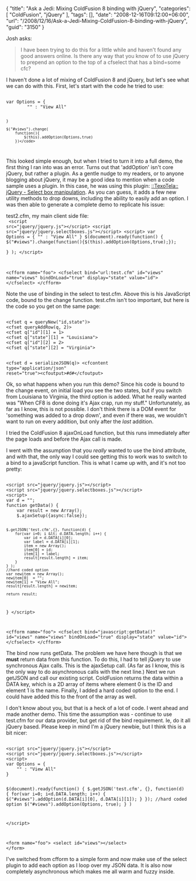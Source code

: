{
	"title": "Ask a Jedi: Mixing ColdFusion 8 binding with jQuery",
	"categories": [
		"ColdFusion",
		"jQuery"
	],
	"tags": [],
	"date": "2008-12-16T09:12:00+06:00",
	"url": "/2008/12/16/Ask-a-Jedi-Mixing-ColdFusion-8-binding-with-jQuery",
	"guid": "3150"
}

Josh asks:

<blockquote>
<p>
I have been trying to do this for a little while and haven't found any good answers online. Is there any way that you know of to use jQuery to prepend an option to the top of a cfselect that has a bind=some cfc?
</p>
</blockquote>

I haven't done a lot of mixing of ColdFusion 8 and jQuery, but let's see what we can do with this. First, let's start with the code he tried to use:
<!--more-->
<code>
var Options = {
        "" : "View All"
        
    }
    
    $("#views").change(
        function(){
            $(this).addOption(Options,true)
        })</code>

</code>

This looked simple enough, but when I tried to turn it into a full demo, the first thing I ran into was an error. Turns out that 'addOption' isn't core jQuery, but rather a plugin. As a gentle nudge to my readers, or to anyone blogging about jQuery, it may be a good idea to mention when a code sample uses a plugin. In this case, he was using this plugin: <a href="http://www.texotela.co.uk/code/jquery/select/">::TexoTela:: jQuery - Select box manipulation</a>. As you can guess, it adds a few new utility methods to drop downs, including the ability to easily add an option. I was then able to generate a complete demo to replicate his issue:

test2.cfm, my main client side file:<br/>
<code>
&lt;script src="jquery/jquery.js"&gt;&lt;/script&gt;
&lt;script src="jquery/jquery.selectboxes.js"&gt;&lt;/script&gt;
&lt;script&gt;
var Options = {
"" : "View All"
}
$(document).ready(function() {
	$("#views").change(function(){$(this).addOption(Options,true);});					  
}
);
&lt;/script&gt;


&lt;cfform name="foo"&gt;
&lt;cfselect bind="url:test.cfm" id="views" name="views" bindOnLoad="true" display="state" value="id"&gt;
&lt;/cfselect&gt;
&lt;/cfform&gt;
</code>

Note the use of binding in the select to test.cfm. Above this is his JavaScript code, bound to the change function. test.cfm isn't too important, but here is the code so you get on the same page:

<code>
&lt;cfset q = queryNew("id,state")&gt;
&lt;cfset queryAddRow(q, 2)&gt;
&lt;cfset q["id"][1] = 1&gt;
&lt;cfset q["state"][1] = "Louisiana"&gt;
&lt;cfset q["id"][2] = 2&gt;
&lt;cfset q["state"][2] = "Virginia"&gt;

&lt;cfset d = serializeJSON(q)&gt;
&lt;cfcontent type="application/json" reset="true"&gt;&lt;cfoutput&gt;#d#&lt;/cfoutput&gt;
</code>

Ok, so what happens when you run this demo? Since his code is bound to the change event, on initial load you see the two states, but if you switch from Louisiana to Virginia, the third option is added. What he really wanted was "When CF8 is done doing it's Ajax crap, run my stuff." Unfortunately, as far as I know, this is not possible. I don't think there is a DOM event for 'something was added to a drop down', and even if there was, we wouldn't want to run on every addition, but only after the <i>last</i> addition. 

I tried the ColdFusion 8 ajaxOnLoad function, but this runs immediately after the page loads and before the Ajax call is made. 

I went with the assumption that you <i>really</i> wanted to use the bind attribute, and with that, the only way I could see getting this to work was to switch to a bind to a javaScript function. This is what I came up with, and it's not too pretty:

<code>
&lt;script src="jquery/jquery.js"&gt;&lt;/script&gt;
&lt;script src="jquery/jquery.selectboxes.js"&gt;&lt;/script&gt;
&lt;script&gt;
var d = "";
function getData() {
	var result = new Array();
	$.ajaxSetup({async:false});
	
	$.getJSON('test.cfm',{}, function(d) {
		for(var i=0; i &lt; d.DATA.length; i++) {
			var id = d.DATA[i][0];
			var label = d.DATA[i][1];
			item = new Array();
			item[0] = id;
			item[1] = label;
			result[result.length] = item;
		}
	} );
	//hard coded option 
	var newitem = new Array();
	newitem[0]  = "";
	newitem[1] = "View All";
	result[result.length] = newitem;
	
	return result;	
}
&lt;/script&gt;


&lt;cfform name="foo"&gt;
&lt;cfselect bind="javascript:getData()" id="views" name="views" bindOnLoad="true" display="state" value="id"&gt;
&lt;/cfselect&gt;
&lt;/cfform&gt;
</code>

The bind now runs getData. The problem we have here though is that we <b>must</b> return data from this function. To do this, I had to tell jQuery to use synchronous Ajax calls. This is the ajaxSetup call. (As far as I know, this is the only way to do asynchronous calls with the next line.) Next we run getJSON and call our existing script. ColdFusion returns the data within a DATA key, which is a 2D array of items where element 0 is the ID and element 1 is the name. Finally, I added a hard coded option to the end. I could have added this to the front of the array as well.

I don't know about you, but that is a heck of a lot of code. I went ahead and made another demo. This time the assumption was - continue to use test.cfm for our data provider, but get rid of the bind requirement. Ie, do it all jQuery based. Please keep in mind I'm a jQuery newbie, but I think this is a bit nicer:

<code>
&lt;script src="jquery/jquery.js"&gt;&lt;/script&gt;
&lt;script src="jquery/jquery.selectboxes.js"&gt;&lt;/script&gt;
&lt;script&gt;
var Options = {
	"" : "View All"        
}

$(document).ready(function() {
		$.getJSON('test.cfm', {}, function(d) {
			for(var i=0; i&lt;d.DATA.length; i++) {
				$("#views").addOption(d.DATA[i][0], d.DATA[i][1]);
			}
		});
		//hard coded option
		$("#views").addOption(Options, true);
	}
)

&lt;/script&gt;

&lt;form name="foo"&gt;
&lt;select id="views"&gt;&lt;/select&gt;
&lt;/form&gt;
</code>

I've switched from cfform to a simple form and now make use of the select plugin to add each option as I loop over my JSON data. It is also now completely asynchronous which makes me all warm and fuzzy inside.